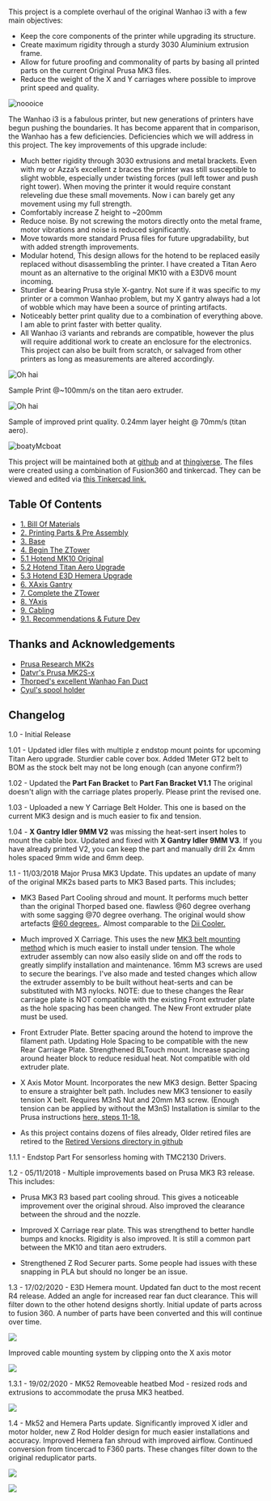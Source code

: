 This project is a complete overhaul of the original Wanhao i3 with a few main objectives:
- Keep the core components of the printer while upgrading its structure.  
- Create maximum rigidity through a sturdy 3030 Aluminium extrusion frame. 
- Allow for future proofing and commonality of parts by basing all printed parts on the current Original Prusa MK3 files. 
- Reduce the weight of the X and Y carriages where possible to improve print speed and quality.

![noooice](https://raw.githubusercontent.com/OmNomNomagon/ReDuplicator-MK2sx/master/Pics/1%20Glamor%20Shots/main.jpg) 

The Wanhao i3 is a fabulous printer, but new generations of printers have begun pushing the boundaries. It has become apparent that in comparison, the Wanhao has a few deficiencies. Deficiencies which we will address in this project. The key improvements of this upgrade include:
- Much better rigidity through 3030 extrusions and metal brackets. Even with my or Azza’s excellent z braces the printer was still susceptible to slight wobble, especially under twisting forces (pull left tower and push right tower). When moving the printer it would require constant releveling due these small movements. Now i can barely get any movement using my full strength. 
- Comfortably increase Z height to ~200mm
- Reduce noise. By not screwing the motors directly onto the metal frame, motor vibrations and noise is reduced significantly. 
- Move towards more standard Prusa files for future upgradability, but with added strength improvements.
- Modular hotend, This design allows for the hotend to be replaced easily replaced without disassembling the printer. I have created a Titan Aero mount as an alternative to the original MK10 with a E3DV6 mount incoming.
- Sturdier 4 bearing Prusa style X-gantry. Not sure if it was specific to my printer or a common Wanhao problem, but my X gantry always had a lot of wobble which may have been a source of printing artifacts.  
- Noticeably better print quality due to a combination of everything above. I am able to print faster with better quality.
- All Wanhao i3 variants and rebrands are compatible, however the plus will require additional work to create an enclosure for the electronics. This project can also be built from scratch, or salvaged from other printers as long as measurements are altered accordingly. 

![Oh hai](https://github.com/OmNomNomagon/ReDuplicator-MK3x/blob/master/Pics/1%20Glamor%20Shots/PrintDemo.webp?raw=true)

Sample Print @~100mm/s on the titan aero extruder.

![Oh hai](https://raw.githubusercontent.com/OmNomNomagon/ReDuplicator-MK2sx/master/Pics/1%20Glamor%20Shots/side.jpg)

Sample of improved print quality. 0.24mm layer height @ 70mm/s (titan aero).

![boatyMcboat](https://raw.githubusercontent.com/OmNomNomagon/ReDuplicator-MK2sx/master/Pics/1%20Glamor%20Shots/boaty1.JPG)


This project will be maintained both at [github](https://github.com/OmNomNomagon/ReDuplicator-MK2sx) and at [thingiverse](https://www.thingiverse.com/thing:2686588). The files were created using a combination of Fusion360 and tinkercad. They can be viewed and edited via [this Tinkercad link.](https://www.tinkercad.com/things/azPlfmHU5MQ#/)  



## Table Of Contents

- [1. Bill Of Materials](https://github.com/OmNomNomagon/ReDuplicator-MK2sx/wiki/1.--Bill-Of-Materials)
- [2. Printing Parts & Pre Assembly](https://github.com/OmNomNomagon/ReDuplicator-MK2sx/wiki/2.-Printing-Parts-&-Pre-Assembly)
- [3. Base](https://github.com/OmNomNomagon/ReDuplicator-MK2sx/wiki/3.-Base)
- [4. Begin The ZTower](https://github.com/OmNomNomagon/ReDuplicator-MK2sx/wiki/4.-Begin-The-ZTower)
- [5.1 Hotend MK10 Original](https://github.com/OmNomNomagon/ReDuplicator-MK2sx/wiki/5.1-Hotend-MK10-Original)
- [5.2 Hotend Titan Aero Upgrade](https://github.com/OmNomNomagon/ReDuplicator-MK2sx/wiki/5.2-Hotend-Titan-Aero-Upgrade)
- [5.3 Hotend E3D Hemera Upgrade](https://github.com/OmNomNomagon/ReDuplicator-MK3x/wiki/5.3-Hotend-Hemera-upgrade)
- [6. XAxis Gantry](https://github.com/OmNomNomagon/ReDuplicator-MK2sx/wiki/6.-XAxis-Gantry)
- [7. Complete the ZTower](https://github.com/OmNomNomagon/ReDuplicator-MK2sx/wiki/7.-Complete--the-ZTower)
- [8. YAxis](https://github.com/OmNomNomagon/ReDuplicator-MK2sx/wiki/8.--YAxis)
- [9. Cabling](https://github.com/OmNomNomagon/ReDuplicator-MK2sx/wiki/9.-Cabling)
- [9.1. Recommendations & Future Dev](https://github.com/OmNomNomagon/ReDuplicator-MK2sx/wiki/9.1.-Recommendations-&-Future-Dev)

## Thanks and Acknowledgements
- [Prusa Research MK2s](https://github.com/prusa3d/Original-Prusa-i3) 
- [Datvr's Prusa MK2S-x](https://www.thingiverse.com/thing:1692666)
- [Thorped's excellent Wanhao Fan Duct ](https://www.thingiverse.com/thing:1246425)
- [Cyul's spool holder](https://www.thingiverse.com/thing:1635585)


## Changelog
1.0 - Initial Release

1.01 - Updated idler files with multiple z endstop mount points for upcoming Titan Aero upgrade. Sturdier cable cover box. Added 1Meter GT2 belt to BOM as the stock belt may not be long enough (can anyone confirm?)

1.02 - Updated the **Part Fan Bracket** to **Part Fan Bracket V1.1** The original doesn't align with the carriage plates properly. Please print the revised one.

1.03 - Uploaded a new Y Carriage Belt Holder. This one is based on the current MK3 design and is much easier to fix and tension.

1.04 - **X Gantry Idler 9MM V2** was missing the heat-sert insert holes to mount the cable box. Updated and fixed with **X Gantry Idler 9MM V3**. If you have already printed V2, you can keep the part and manually drill 2x 4mm holes spaced 9mm wide and 6mm deep.

1.1 - 11/03/2018 Major Prusa MK3 Update. This updates an update of many of the original MK2s based parts to MK3 Based parts. This includes;

  - MK3 Based Part Cooling shroud and mount. It performs much better than the original Thorped based one. flawless @60 degree overhang with some sagging @70 degree overhang. The original would show artefacts [@60 degrees.](https://raw.githubusercontent.com/OmNomNomagon/ReDuplicator-MK2sx/master/Pics/9%20Titan/overhang.jpg). Almost comparable to the [Dii Cooler.](https://www.reddit.com/r/3Dprinting/comments/7kexdv/a_nearly_comprehensive_study_of_cooling_fans_and/) 

  - Much improved X Carriage. This uses the new [MK3 belt mounting method](https://raw.githubusercontent.com/OmNomNomagon/ReDuplicator-MK2sx/master/Pics/4%20Hotend/CarriageNew.jpg) which is much easier to install under tension. The whole extruder assembly can now also easily slide on and off the rods to greatly simplify installation and maintenance. 16mm M3 screws are used to secure the bearings. I've also made and tested changes which allow the extruder assembly to be built without heat-serts and can be substituted with M3 nylocks. NOTE: due to these changes the Rear carriage plate is NOT compatible with the existing Front extruder plate as the hole spacing has been changed. The New Front extruder plate must be used.

  - Front Extruder Plate. Better spacing around the hotend to improve the filament path. Updating Hole Spacing to be compatible with the new Rear Carriage Plate. Strengthened BLTouch mount. Increase spacing around heater block to reduce residual heat. Not compatible with old extruder plate.

  - X Axis Motor Mount. Incorporates the new MK3 design. Better Spacing to ensure a straighter belt path. Includes new MK3 tensioner to easily tension X belt. Requires M3nS Nut and 20mm M3 screw. (Enough tension can be applied by without the M3nS) Installation is similar to the Prusa instructions [here, steps 11-18.](http://manual.prusa3d.com/Guide/4.+Z-axis+assembly/509?lang=en)

  - As this project  contains dozens of files already, Older retired files are retired to the [Retired Versions directory in github](https://github.com/OmNomNomagon/ReDuplicator-MK2sx/tree/master/STLs%20Reduplicator%20Core%20Parts/Retired%20Versions)
  
1.1.1 - Endstop Part For sensorless homing with TMC2130 Drivers.

1.2 - 05/11/2018 - Multiple improvements based on Prusa MK3 R3 release. This includes:

  - Prusa MK3 R3 based part cooling shroud. This gives a noticeable improvement over the original shroud. Also improved the clearance between the shroud and the nozzle.

  - Improved X Carriage rear plate. This was strengthend to better handle bumps and knocks. Rigidity is also improved. It is still a common part between the MK10 and titan aero extruders. 

  - Strengthened Z Rod Securer parts. Some people had issues with these snapping in PLA but should no longer be an issue.

1.3 - 17/02/2020 - E3D Hemera mount. Updated fan duct to the most recent R4 release. Added an angle for increased rear fan duct clearance. This will filter down to the other hotend designs shortly. Initial update of parts across to fusion 360. A number of parts have been converted and this will continue over time.

![](https://github.com/OmNomNomagon/ReDuplicator-MK2sx/blob/master/Pics/10%20Hemera/HemeraMain.jpg?raw=true)

Improved cable mounting system by clipping onto the X axis motor

![](https://github.com/OmNomNomagon/ReDuplicator-MK2sx/blob/master/Pics/8%20Cables/CableMotor.jpg?raw=true)

1.3.1 - 19/02/2020 - MK52 Removeable heatbed Mod - resized rods and extrusions to accommodate the prusa MK3 heatbed.

![](https://github.com/OmNomNomagon/ReDuplicator-MK2sx/blob/master/Pics/11%20MK52%20Expansion/Mk52Main.jpg?raw=true)

1.4 - Mk52 and Hemera Parts update. Significantly improved X idler and motor holder, new Z Rod Holder design for much easier installations and accuracy. Improved Hemera fan shroud with improved airflow. Continued conversion from tincercad to F360 parts. These changes filter down to the original reduplicator parts.

![](https://github.com/OmNomNomagon/ReDuplicator-MK2sx/blob/master/Pics/11%20MK52%20Expansion/Mk52Ztop.jpg?raw=true)

![](https://github.com/OmNomNomagon/ReDuplicator-MK2sx/blob/master/Pics/11%20MK52%20Expansion/Mk52Tensioner.jpg?raw=true)




